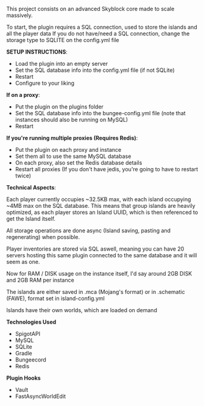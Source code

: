 This project consists on an advanced Skyblock core made to scale massively.

To start, the plugin requires a SQL connection, used to store the islands and all the player data
If you do not have/need a SQL connection, change the storage type to SQLITE on the config.yml file


**SETUP INSTRUCTIONS**:
- Load the plugin into an empty server
- Set the SQL database info into the config.yml file (if not SQLite)
- Restart
- Configure to your liking

**If on a proxy**:
- Put the plugin on the plugins folder
- Set the SQL database info into the bungee-config.yml file (note that instances should also be running on MySQL)
- Restart

**If you're running multiple proxies (Requires Redis)**:
- Put the plugin on each proxy and instance
- Set them all to use the same MySQL database
- On each proxy, also set the Redis database details
- Restart all proxies (If you don't have jedis, you're going to have to restart twice)


**Technical Aspects**:

Each player currently occupies ~32.5KB max, with each island occupying ~4MB max on the SQL database.
This means that group islands are heavily optimized, as each player stores an Island UUID, which is then referenced to get the Island itself.

All storage operations are done async (Island saving, pasting and regenerating) when possible.

Player inventories are stored via SQL aswell, meaning you can have 20 servers hosting this same plugin connected to the same database and it will seem as one.

Now for RAM / DISK usage on the instance itself, I'd say around 2GB DISK and 2GB RAM per instance

The islands are either saved in .mca (Mojang's format) or in .schematic (FAWE), format set in island-config.yml 

Islands have their own worlds, which are loaded on demand

**Technologies Used**
- SpigotAPI
- MySQL
- SQLite
- Gradle
- Bungeecord
- Redis

**Plugin Hooks**
- Vault
- FastAsyncWorldEdit
